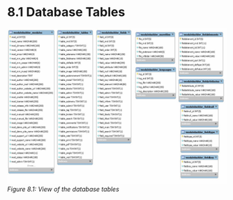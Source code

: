 # 8.1 Database Tables


![](../assets/DB_ModuleBuilder.jpg)
*Figure 8.1:  View of the database tables*
